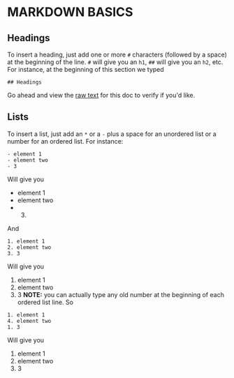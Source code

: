 # MARKDOWN BASICS

## Headings
To insert a heading, just add one or more `#` characters (followed by a space) at the beginning of the line. `#` will give you an `h1`, `##` will give you an `h2`, etc. For instance, at the beginning of this section we typed
```
## Headings
```
Go ahead and view the [raw text](https://raw.githubusercontent.com/learninglab-dev/ll-docs/master/workflow/instructions/markdown_basics.md) for this doc to verify if you'd like.

## Lists
To insert a list, just add an `*` or a `-` plus a space for an unordered list or a number for an ordered list.  For instance:
```
- element 1
- element two
- 3
```
Will give you
- element 1
- element two
- 3.
And
```
1. element 1
2. element two
3. 3
```
Will give you
1. element 1
2. element two
3. 3
**NOTE:** you can actually type any old number at the beginning of each ordered list line.  So
```
1. element 1
4. element two
1. 3
```
Will give you
1. element 1
4. element two
1. 3
